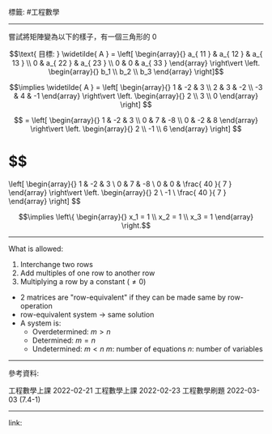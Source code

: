 標籤: #工程數學 

---

嘗試將矩陣變為以下的樣子，有一個三角形的 $0$

$$\text{ 目標: } \widetilde{ A } = 
\left[
\begin{array}{}
a_{ 11 } & a_{ 12 } & a_{ 13 } \\
0 & a_{ 22 } & a_{ 23 } \\
0 & 0 & a_{ 33 }
\end{array}
\right\vert
\left.
\begin{array}{}
b_1 \\
b_2 \\
b_3
\end{array}
\right]$$

$$\implies \widetilde{ A } = 
\left[
\begin{array}{}
1 & -2 & 3 \\
2 & 3 & -2 \\
-3 & 4 & -1
\end{array}
\right\vert
\left.
\begin{array}{}
2 \\
3 \\
0
\end{array}
\right]
$$

$$ = 
\left[
\begin{array}{}
1 & -2 & 3 \\
0 & 7 & -8 \\
0 & -2 & 8
\end{array}
\right\vert
\left.
\begin{array}{}
2 \\
-1 \\
6
\end{array}
\right]
$$

$$
=
\left[
\begin{array}{}
1 & -2 & 3 \\
0 & 7 & -8 \\
0 & 0 & \frac{ 40 }{ 7 }
\end{array}
\right\vert
\left.
\begin{array}{}
2 \\
-1 \\
\frac{ 40 }{ 7 }
\end{array}
\right]
$$

$$\implies 
\left\{
\begin{array}{}
x_1 = 1 \\
x_2 = 1 \\
x_3 = 1
\end{array}
\right.$$

---

What is allowed:

1. Interchange two rows
2. Add multiples of one row to another row
3. Multiplying a row by a constant ($\neq 0$)

- 2 matrices are "row-equivalent" if they can be made same by row-operation
- row-equivalent system $\rightarrow$ same solution
- A system is:
	- Overdetermined: $m > n$
	- Determined: $m = n$
	- Undetermined: $m < n$
	$m$: number of equations
	$n$: number of variables

---

參考資料:

工程數學上課 2022-02-21
工程數學上課 2022-02-23
工程數學刷題 2022-03-03 (7.4-1)

---

link:

